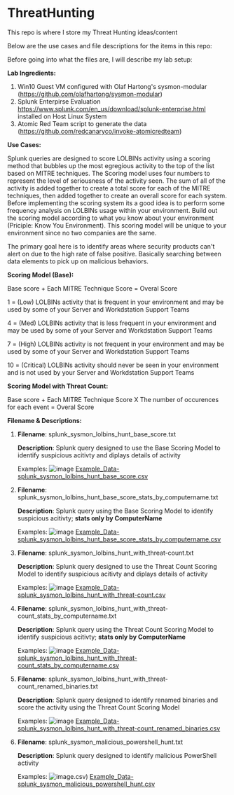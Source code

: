 # ThreatHunting
This repo is where I store my Threat Hunting ideas/content

Below are the use cases and file descriptions for the items in this repo:

Before going into what the files are, I will describe my lab setup:

**Lab Ingredients:**

1. Win10 Guest VM configured with Olaf Hartong's sysmon-modular (https://github.com/olafhartong/sysmon-modular)
2. Splunk Enterpirse Evaluation https://www.splunk.com/en_us/download/splunk-enterprise.html installed on Host Linux System
3. Atomic Red Team script to generate the data (https://github.com/redcanaryco/invoke-atomicredteam)



**Use Cases:**

Splunk queries are designed to score LOLBINs activity using a scoring method that bubbles up the most egregious activity to the top of the list based on MITRE techniques. The Scoring model uses four numbers to represent the level of seriousness of the activity seen. The sum of all of the activity is added together to create a total score for each of the MITRE techniques, then added together to create an overall score for each system. Before implementing the scoring system its a good idea is to perform some frequency analysis on LOLBINs usage within your environment. Build out the scoring model according to what you know about your environment (Priciple: Know You Environment). This scoring model will be unique to your environment since no two companies are the same. 

The primary goal here is to identify areas where security products can't alert on due to the high rate of false positive. Basically searching between data elements to pick up on malicious behaviors.


**Scoring Model (Base):**

Base score + Each MITRE Technique Score = Overal Score

1  = (Low) LOLBINs activity that is frequent in your environment and may be used by some of your Server and Workdstation Support Teams

4  = (Med) LOLBINs activity that is less frequent in your environment and may be used by some of your Server and Workdstation Support Teams

7  = (High) LOLBINs activity is not frequent in your environment and may be used by some of your Server and Workdstation Support Teams

10 = (Critical) LOLBINs activity should never be seen in your environment and is not used by your Server and Workdstation Support Teams


**Scoring Model with Threat Count:**

Base score + Each MITRE Technique Score X The number of occurences for each event = Overal Score 


**Filename & Descriptions:**

1. **Filename**: splunk_sysmon_lolbins_hunt_base_score.txt 
   
   **Description**: Splunk query designed to use the Base Scoring Model to identify suspicious acitivty and diplays details of activity
   
   Examples:
   ![image](https://user-images.githubusercontent.com/15706462/146420453-7faa56cb-bb63-4cb5-8420-84faab6f272d.png)
   [Example_Data-splunk_sysmon_lolbins_hunt_base_score.csv](https://github.com/paladin316/ThreatHunting/files/7729326/Example_Data-splunk_sysmon_lolbins_hunt_base_score.csv)


   
2. **Filename**: splunk_sysmon_lolbins_hunt_base_score_stats_by_computername.txt 
   
   **Description**: Splunk query using the Base Scoring Model to identify suspicious acitivty; **stats only by ComputerName**
   
   Examples:
   ![image](https://user-images.githubusercontent.com/15706462/146420981-c8a69bca-7fa1-489d-a2c8-3c1bd93c9840.png)
   [Example_Data-splunk_sysmon_lolbins_hunt_base_score_stats_by_computername.csv](https://github.com/paladin316/ThreatHunting/files/7729348/Example_Data-splunk_sysmon_lolbins_hunt_base_score_stats_by_computername.csv)


   
3. **Filename**: splunk_sysmon_lolbins_hunt_with_threat-count.txt
   
   **Description**: Splunk query designed to use the Threat Count Scoring Model to identify suspicious acitivty and diplays details of activity
   
   Examples:
   ![image](https://user-images.githubusercontent.com/15706462/146421587-1bcb993d-2676-4ce8-9214-275eece26eed.png)
   [Example_Data-splunk_sysmon_lolbins_hunt_with_threat-count.csv](https://github.com/paladin316/ThreatHunting/files/7729364/Example_Data-splunk_sysmon_lolbins_hunt_with_threat-count.csv)


   
4. **Filename**: splunk_sysmon_lolbins_hunt_with_threat-count_stats_by_computername.txt
   
   **Description**: Splunk query using the Threat Count Scoring Model to identify suspicious acitivty; **stats only by ComputerName**
   
   Examples:
   ![image](https://user-images.githubusercontent.com/15706462/146422029-1f16a1f0-cb6b-428d-8795-a87f5edfdf49.png)
   [Example_Data-splunk_sysmon_lolbins_hunt_with_threat-count_stats_by_computername.csv](https://github.com/paladin316/ThreatHunting/files/7729414/Example_Data-splunk_sysmon_lolbins_hunt_with_threat-count_stats_by_computername.csv)


   
5. **Filename**: splunk_sysmon_lolbins_hunt_with_threat-count_renamed_binaries.txt
   
   **Description**: Splunk query designed to identify renamed binaries and score the activity using the Threat Count Scoring Model
   
   Examples:
   ![image](https://user-images.githubusercontent.com/15706462/146422780-0dfd0833-bbab-4726-9627-cba696dc86e5.png)
   [Example_Data-splunk_sysmon_lolbins_hunt_with_threat-count_renamed_binaries.csv](https://github.com/paladin316/ThreatHunting/files/7729429/Example_Data-splunk_sysmon_lolbins_hunt_with_threat-count_renamed_binaries.csv)

6. **Filename**: splunk_sysmon_malicious_powershell_hunt.txt
   
   **Description**: Splunk query designed to identify malicious PowerShell activity
   
   Examples:
   ![image](https://user-images.githubusercontent.com/15706462/146610200-d10a94b0-c59b-4ecd-be85-9ee2693b593e.png).csv)
   [Example_Data-splunk_sysmon_malicious_powershell_hunt.csv](https://github.com/paladin316/ThreatHunting/files/7737856/Example_Data-splunk_sysmon_malicious_powershell_hunt.csv)



